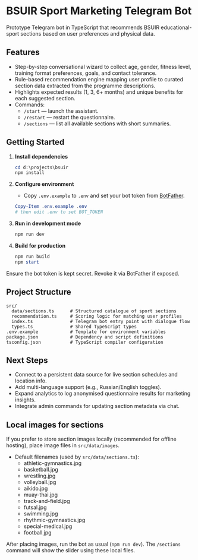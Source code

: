 # BSUIR Sport Marketing Telegram Bot

Prototype Telegram bot in TypeScript that recommends BSUIR educational-sport sections based on user preferences and physical data.

## Features

- Step-by-step conversational wizard to collect age, gender, fitness level, training format preferences, goals, and contact tolerance.
- Rule-based recommendation engine mapping user profile to curated section data extracted from the programme descriptions.
- Highlights expected results (1, 3, 6+ months) and unique benefits for each suggested section.
- Commands:
  - `/start` — launch the assistant.
  - `/restart` — restart the questionnaire.
  - `/sections` — list all available sections with short summaries.

## Getting Started

1. **Install dependencies**

   ```powershell
   cd d:\projects\bsuir
   npm install
   ```

2. **Configure environment**

   - Copy `.env.example` to `.env` and set your bot token from [BotFather](https://core.telegram.org/bots#botfather).

   ```powershell
   Copy-Item .env.example .env
   # then edit .env to set BOT_TOKEN
   ```

3. **Run in development mode**

   ```powershell
   npm run dev
   ```

4. **Build for production**

   ```powershell
   npm run build
   npm start
   ```

Ensure the bot token is kept secret. Revoke it via BotFather if exposed.

## Project Structure

```text
src/
  data/sections.ts      # Structured catalogue of sport sections
  recommendation.ts     # Scoring logic for matching user profiles
  index.ts              # Telegram bot entry point with dialogue flow
  types.ts              # Shared TypeScript types
.env.example            # Template for environment variables
package.json            # Dependency and script definitions
tsconfig.json           # TypeScript compiler configuration
```

## Next Steps

- Connect to a persistent data source for live section schedules and location info.
- Add multi-language support (e.g., Russian/English toggles).
- Expand analytics to log anonymised questionnaire results for marketing insights.
- Integrate admin commands for updating section metadata via chat.

## Local images for sections

If you prefer to store section images locally (recommended for offline hosting), place image files in `src/data/images`.

- Default filenames (used by `src/data/sections.ts`):
  - athletic-gymnastics.jpg
  - basketball.jpg
  - wrestling.jpg
  - volleyball.jpg
  - aikido.jpg
  - muay-thai.jpg
  - track-and-field.jpg
  - futsal.jpg
  - swimming.jpg
  - rhythmic-gymnastics.jpg
  - special-medical.jpg
  - football.jpg

After placing images, run the bot as usual (`npm run dev`). The `/sections` command will show the slider using these local files.
